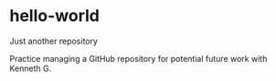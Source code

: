# hello-world
Just another repository

Practice managing a GitHub repository for potential future work with Kenneth G.
